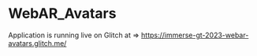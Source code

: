 # WebAR_Avatars

Application is running live on Glitch at => https://immerse-gt-2023-webar-avatars.glitch.me/
